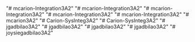 "# mcarion-Integration3A2" 
"# mcarion-Integration3A2" 
"# mcarion-Integration3A2" 
"# mcarion-Integration3A2" 
"# mcarion-Integration3A2" 
"# mcarion3A2" 
"# Carion-SysInteg3A2" 
"# Carion-SysInteg3A2" 
"# jgadbilao3A2" 
"# jgadbilao3A2" 
"# jgadbilao3A2" 
"# jgadbilao3A2" 
"# joysiegadbilao3A2" 
